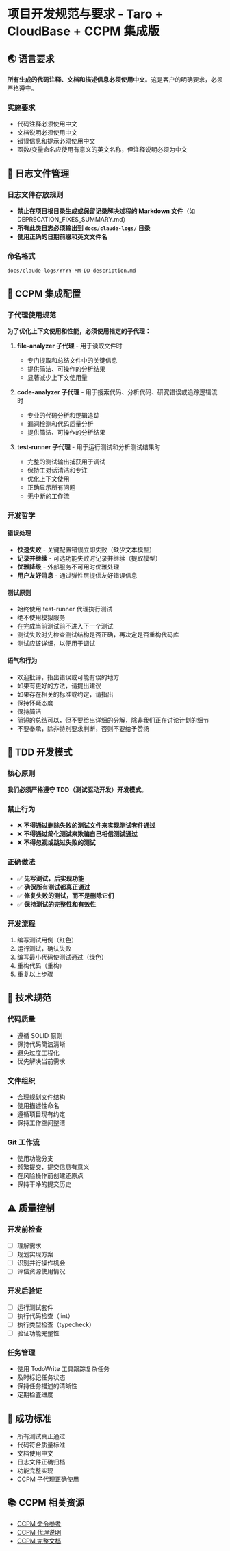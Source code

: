 # 项目开发规范与要求 - Taro + CloudBase + CCPM 集成版

## 🌏 语言要求
**所有生成的代码注释、文档和描述信息必须使用中文**。这是客户的明确要求，必须严格遵守。

### 实施要求
- 代码注释必须使用中文
- 文档说明必须使用中文
- 错误信息和提示必须使用中文
- 函数/变量命名应使用有意义的英文名称，但注释说明必须为中文

## 📁 日志文件管理

### 日志文件存放规则
- **禁止在项目根目录生成或保留记录解决过程的 Markdown 文件**（如 DEPRECATION_FIXES_SUMMARY.md）
- **所有此类日志必须输出到 `docs/claude-logs/` 目录**
- **使用正确的日期前缀和英文文件名**

### 命名格式
```
docs/claude-logs/YYYY-MM-DD-description.md
```

## 🤖 CCPM 集成配置

### 子代理使用规范
**为了优化上下文使用和性能，必须使用指定的子代理：**

1. **file-analyzer 子代理** - 用于读取文件时
   - 专门提取和总结文件中的关键信息
   - 提供简洁、可操作的分析结果
   - 显著减少上下文使用量

2. **code-analyzer 子代理** - 用于搜索代码、分析代码、研究错误或追踪逻辑流时
   - 专业的代码分析和逻辑追踪
   - 漏洞检测和代码质量分析
   - 提供简洁、可操作的分析结果

3. **test-runner 子代理** - 用于运行测试和分析测试结果时
   - 完整的测试输出捕获用于调试
   - 保持主对话清洁和专注
   - 优化上下文使用
   - 正确显示所有问题
   - 无中断的工作流

### 开发哲学

#### 错误处理
- **快速失败** - 关键配置错误立即失败（缺少文本模型）
- **记录并继续** - 可选功能失败时记录并继续（提取模型）
- **优雅降级** - 外部服务不可用时优雅处理
- **用户友好消息** - 通过弹性层提供友好错误信息

#### 测试原则
- 始终使用 test-runner 代理执行测试
- 绝不使用模拟服务
- 在完成当前测试前不进入下一个测试
- 测试失败时先检查测试结构是否正确，再决定是否重构代码库
- 测试应该详细，以便用于调试

#### 语气和行为
- 欢迎批评，指出错误或可能有误的地方
- 如果有更好的方法，请提出建议
- 如果存在相关的标准或约定，请指出
- 保持怀疑态度
- 保持简洁
- 简短的总结可以，但不要给出详细的分解，除非我们正在讨论计划的细节
- 不要奉承，除非特别要求判断，否则不要给予赞扬

## 🧪 TDD 开发模式

### 核心原则
**我们必须严格遵守 TDD（测试驱动开发）开发模式**。

### 禁止行为
- ❌ **不得通过删除失败的测试文件来实现测试套件通过**
- ❌ **不得通过简化测试来欺骗自己相信测试通过**
- ❌ **不得忽视或跳过失败的测试**

### 正确做法
- ✅ **先写测试，后实现功能**
- ✅ **确保所有测试都真正通过**
- ✅ **修复失败的测试，而不是删除它们**
- ✅ **保持测试的完整性和有效性**

### 开发流程
1. 编写测试用例（红色）
2. 运行测试，确认失败
3. 编写最小代码使测试通过（绿色）
4. 重构代码（重构）
5. 重复以上步骤

## 🔧 技术规范

### 代码质量
- 遵循 SOLID 原则
- 保持代码简洁清晰
- 避免过度工程化
- 优先解决当前需求

### 文件组织
- 合理规划文件结构
- 使用描述性命名
- 遵循项目现有约定
- 保持工作空间整洁

### Git 工作流
- 使用功能分支
- 频繁提交，提交信息有意义
- 在风险操作前创建还原点
- 保持干净的提交历史

## ⚠️ 质量控制

### 开发前检查
- [ ] 理解需求
- [ ] 规划实现方案  
- [ ] 识别并行操作机会
- [ ] 评估资源使用情况

### 开发后验证
- [ ] 运行测试套件
- [ ] 执行代码检查（lint）
- [ ] 执行类型检查（typecheck）
- [ ] 验证功能完整性

### 任务管理
- 使用 TodoWrite 工具跟踪复杂任务
- 及时标记任务状态
- 保持任务描述的清晰性
- 定期检査进度

## 🎯 成功标准
- 所有测试真正通过
- 代码符合质量标准
- 文档使用中文
- 日志文件正确归档
- 功能完整实现
- CCPM 子代理正确使用

## 📚 CCPM 相关资源
- [CCPM 命令参考](./COMMANDS.md)
- [CCPM 代理说明](./AGENTS.md)
- [CCPM 完整文档](./README.md)